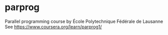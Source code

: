 # parprog
Parallel programming course by École Polytechnique Fédérale de Lausanne
See https://www.coursera.org/learn/parprog1/

